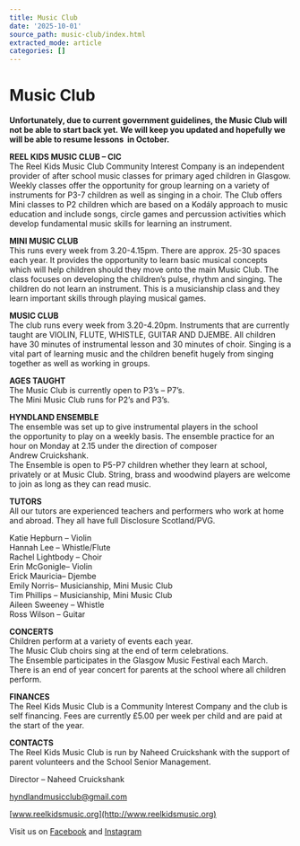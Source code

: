 ```yaml
---
title: Music Club
date: '2025-10-01'
source_path: music-club/index.html
extracted_mode: article
categories: []
---
```

# Music Club

**Unfortunately, due to current government guidelines, the Music Club will not be able to start back yet.**  **We will keep you updated and hopefully we will be able to resume lessons &nbsp;in October.**

**REEL KIDS MUSIC CLUB – CIC**  
The Reel Kids Music Club Community Interest Company is an independent provider of after school music classes for primary aged children in Glasgow. Weekly classes offer the opportunity for group learning on a variety of instruments for P3-7 children as well as singing in a choir. The Club offers Mini classes to P2 children which are based on a Kodály approach to music education and include songs, circle games and percussion activities which develop fundamental music skills for learning an instrument.

**MINI MUSIC CLUB**  
This runs every week from 3.20-4.15pm. There are approx. 25-30 spaces each year. It provides the opportunity to learn basic musical concepts which will help children should they move onto the main Music Club. The class focuses on developing the children’s pulse, rhythm and singing. The children do not learn an instrument. This is a musicianship class and they learn important skills through playing musical games.

**MUSIC CLUB**  
The club runs every week from 3.20-4.20pm. Instruments that are currently taught are&nbsp;VIOLIN, FLUTE, WHISTLE, GUITAR AND DJEMBE. All children have 30 minutes of instrumental lesson and 30 minutes of choir. Singing is a vital part of learning music and the children benefit hugely from singing together as well as working in groups.

**AGES TAUGHT**  
The Music Club is currently open to P3’s – P7’s.  
The Mini Music Club runs for P2’s and P3’s.

**HYNDLAND ENSEMBLE**  
The ensemble was set up to give instrumental players in the school the&nbsp;opportunity to play on a weekly basis. The ensemble practice for an hour on Monday at 2.15 under the direction of composer Andrew&nbsp;Cruickshank.  
The Ensemble is open to P5-P7 children whether they learn at school, privately or&nbsp;at Music Club. String, brass and woodwind players are welcome to join as long as they can read music.

**TUTORS**  
All our tutors are experienced teachers and performers who work at home and&nbsp;abroad. They all have full Disclosure Scotland/PVG.

Katie Hepburn – Violin  
Hannah Lee – Whistle/Flute  
Rachel Lightbody – Choir  
Erin McGonigle– Violin  
Erick Mauricia– Djembe  
Emily Norris– Musicianship, Mini Music Club  
Tim Phillips – Musicianship, Mini Music Club  
Aileen Sweeney – Whistle  
Ross Wilson – Guitar

**CONCERTS**  
Children perform at a variety of events each year.  
The Music Club choirs sing at&nbsp;the end of term celebrations.  
The Ensemble participates in the Glasgow Music Festival each March.  
There is an end of year concert for parents at the school where all children perform.

**FINANCES**  
The Reel Kids Music Club is a Community Interest Company and the club is self financing. Fees are currently £5.00 per week per child and are paid at the start of the year.

**CONTACTS**  
The Reel Kids Music Club is run by Naheed Cruickshank with the support of parent volunteers and the School Senior Management.

Director – Naheed Cruickshank

[hyndlandmusicclub@gmail.com](mailto:hyndlandmusicclub@gmail.com)

[www.reelkidsmusic.org](http://www.reelkidsmusic.org)

Visit us on [Facebook](https://www.facebook.com/reelkidsmusicclub/) and [Instagram](https://www.instagram.com/reelkidsmusic/)
